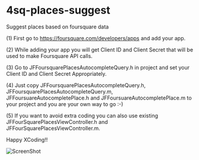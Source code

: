 4sq-places-suggest
==================

Suggest places based on foursquare data

(1) First go to https://foursquare.com/developers/apps and add your app.

(2) While adding your app you will get Client ID and Client Secret that will be used to make Foursquare API calls.

(3) Go to JFFoursquarePlacesAutocompleteQuery.h in project and set your Client ID and Client Secret Appropriately.

(4) Just copy JFFoursquarePlacesAutocompleteQuery.h, JFFoursquarePlacesAutocompleteQuery.m,
JFFoursuareAutocompletePlace.h and JFFoursuareAutocompletePlace.m to your project and you are your own way to go :-)

(5) If you want to avoid extra coding you can also use existing JFFourSquarePlacesViewController.h 
and JFFourSquarePlacesViewController.m.
 
 Happy XCoding!!
 
 ![ScreenShot](https://www.dropbox.com/s/qp6m04uviiu33f2/photo.PNG)
